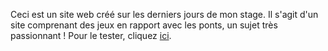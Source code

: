 Ceci est un site web créé sur les derniers jours de mon stage. 
Il s'agit d'un site comprenant des jeux en rapport avec les ponts, un sujet très passionnant !
Pour le tester, cliquez [ici](https://raw.githack.com/julie-bl/Application-Antoine/42ba2e3079bf6c6c65a7224fa35d261a3c1ba026/Ponts.html).